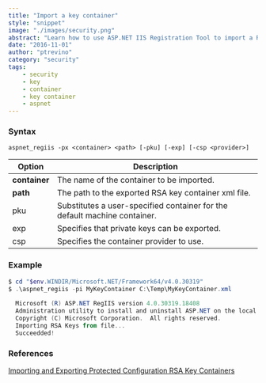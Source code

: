 ```yaml
---
title: "Import a key container"
style: "snippet"
image: "./images/security.png"
abstract: "Learn how to use ASP.NET IIS Registration Tool to import a RSA key container."
date: "2016-11-01"
author: "ptrevino"
category: "security"
tags:
    - security
    - key
    - container
    - key container    
    - aspnet
---
```


<!-- start:abstract -->

### Syntax

```
aspnet_regiis -px <container> <path> [-pku] [-exp] [-csp <provider>]
```

| Option         | Description                                                               |
| -------------- | ------------------------------------------------------------------------- |
| **container**  | The name of the container to be imported.                                 |
| **path**       | The path to the exported RSA key container xml file.                      |
| pku            | Substitutes a user-specified container for the default machine container. |
| exp            | Specifies that private keys can be exported.                              |
| csp <provider> | Specifies the container provider to use.                                  |

<!-- end:abstract -->

### Example

```powershell
$ cd "$env.WINDIR/Microsoft.NET/Framework64/v4.0.30319"
$ .\aspnet_regiis -pi MyKeyContainer C:\Temp\MyKeyContainer.xml
  
  Microsoft (R) ASP.NET RegIIS version 4.0.30319.18408
  Administration utility to install and uninstall ASP.NET on the local machine.
  Copyright (C) Microsoft Corporation.  All rights reserved.
  Importing RSA Keys from file...
  Succeedded!
```

### References
[Importing and Exporting Protected Configuration RSA Key Containers](https://msdn.microsoft.com/en-us/library/yxw286t2.aspx)
